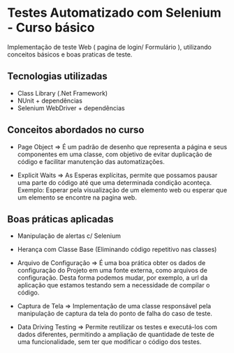 # Testes Automatizado com Selenium - Curso básico 

Implementação de teste Web ( pagina de login/ Formulário ), utilizando conceitos básicos e boas praticas de teste.

## Tecnologias utilizadas
- Class Library (.Net Framework)
- NUnit + dependências
- Selenium WebDriver + dependências

## Conceitos abordados no curso

- Page Object => É um padrão de desenho que representa a página e seus componentes em uma classe, com objetivo de evitar duplicação de código e facilitar manutenção das automatizações.

- Explicit Waits => As Esperas explícitas, permite que possamos pausar uma parte do código até que uma determinada condição aconteça.
  Exemplo: Esperar pela visualização de um elemento web ou esperar que um elemento se encontre na pagina web.

## Boas práticas aplicadas
- Manipulação de alertas c/ Selenium

- Herança com Classe Base (Eliminando código repetitivo nas classes)

- Arquivo de Configuração => É uma boa prática obter os dados de configuração do Projeto em uma fonte externa, como arquivos de configuração. Desta forma podemos mudar, por exemplo, a url da aplicação que estamos testando sem a necessidade de compilar o código.

- Captura de Tela => Implementação de uma classe responsável pela manipulação de captura da tela do ponto de falha do caso de teste.

- Data Driving Testing => Permite reutilizar os testes e executá-los com   dados diferentes, permitindo a ampliação de quantidade de teste de uma funcionalidade, sem ter que modificar o código dos testes.



